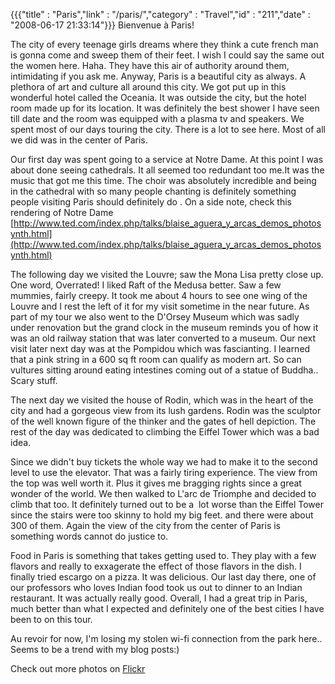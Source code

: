 {{{"title" : "Paris","link" : "/paris/","category" : "Travel","id" : "211","date" : "2008-06-17 21:33:14"}}}
Bienvenue à Paris!

The city of every teenage girls dreams where they think a cute french man is gonna come and sweep them of their feet. I wish I could say the same out the women here. Haha. They have this air of authority around them, intimidating if you ask me. Anyway, Paris is a beautiful city as always. A plethora of art and culture all around this city. We got put up in this wonderful hotel called the Oceania. It was outside the city, but the hotel room made up for its location. It was definitely the best shower I have seen till date and the room was equipped with a plasma tv and speakers. We spent most of our days touring the city. There is a lot to see here. Most of all we did was in the center of Paris.

Our first day was spent going to a service at Notre Dame. At this point I was about done seeing cathedrals. It all seemed too redundant too me.It was the music that got me this time. The choir was absolutely incredible and being in the cathedral with so many people chanting is definitely something people visiting Paris should definitely do . On a side note, check this rendering of Notre Dame [http://www.ted.com/index.php/talks/blaise_aguera_y_arcas_demos_photosynth.html](http://www.ted.com/index.php/talks/blaise_aguera_y_arcas_demos_photosynth.html)
<!--more-->
The following day we visited the Louvre; saw the Mona Lisa pretty close up. One word, Overrated! I liked Raft of the Medusa better. Saw a few mummies, fairly creepy. It took me about 4 hours to see one wing of the Louvre and I rest the left of it for my visit sometime in the near future. As part of my tour we also went to the D'Orsey Museum which was sadly under renovation but the grand clock in the museum reminds you of how it was an old railway station that was later converted to a museum. Our next visit later next day was at the Pompidou which was fascianting. I learned that a pink string in a 600 sq ft room can qualify as modern art. So can vultures sitting around eating intestines coming out of a statue of Buddha.. Scary stuff.

The next day we visited the house of Rodin, which was in the heart of the city and had a gorgeous view from its lush gardens. Rodin was the sculptor of the well known figure of the thinker and the gates of hell depiction. The rest of the day was dedicated to climbing the Eiffel Tower which was a bad idea.

Since we didn't buy tickets the whole way we had to make it to the second level to use the elevator. That was a fairly tiring experience. The view from the top was well worth it. Plus it gives me bragging rights since a great wonder of the world. We then walked to L'arc de Triomphe and decided to climb that too. It definitely turned out to be a  lot worse than the Eiffel Tower since the stairs were too skinny to hold my big feet. and there were about 300 of them. Again the view of the city from the center of Paris is something words cannot do justice to.

Food in Paris is something that takes getting used to. They play with a few flavors and really to exxagerate the effect of those flavors in the dish. I finally tried escargo on a pizza. It was delicious. Our last day there, one of our professors who loves Indian food took us out to dinner to an Indian restaurant. It was actually really good. Overall, I had a great trip in Paris, much better than what I expected and definitely one of the best cities I have been to on this tour.

Au revoir for now, I'm losing my stolen wi-fi connection from the park here.. Seems to be a trend with my blog posts:)

Check out more photos on [Flickr](http://www.flickr.com/photos/akshayp/sets/72157625406003163/)